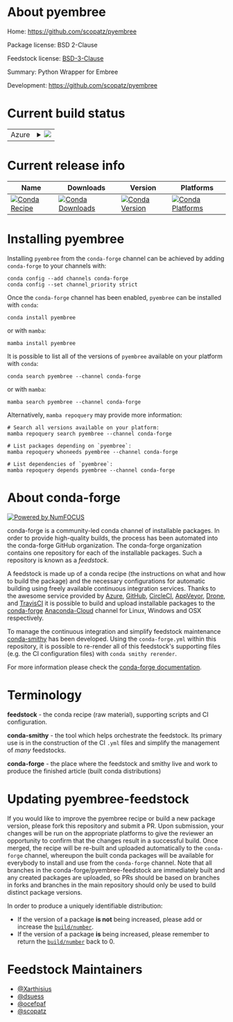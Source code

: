About pyembree
==============

Home: https://github.com/scopatz/pyembree

Package license: BSD 2-Clause

Feedstock license: [BSD-3-Clause](https://github.com/conda-forge/pyembree-feedstock/blob/main/LICENSE.txt)

Summary: Python Wrapper for Embree

Development: https://github.com/scopatz/pyembree

Current build status
====================


<table>
    
  <tr>
    <td>Azure</td>
    <td>
      <details>
        <summary>
          <a href="https://dev.azure.com/conda-forge/feedstock-builds/_build/latest?definitionId=3242&branchName=main">
            <img src="https://dev.azure.com/conda-forge/feedstock-builds/_apis/build/status/pyembree-feedstock?branchName=main">
          </a>
        </summary>
        <table>
          <thead><tr><th>Variant</th><th>Status</th></tr></thead>
          <tbody><tr>
              <td>linux_64_numpy1.20python3.8.____cpython</td>
              <td>
                <a href="https://dev.azure.com/conda-forge/feedstock-builds/_build/latest?definitionId=3242&branchName=main">
                  <img src="https://dev.azure.com/conda-forge/feedstock-builds/_apis/build/status/pyembree-feedstock?branchName=main&jobName=linux&configuration=linux%20linux_64_numpy1.20python3.8.____cpython" alt="variant">
                </a>
              </td>
            </tr><tr>
              <td>linux_64_numpy1.20python3.9.____cpython</td>
              <td>
                <a href="https://dev.azure.com/conda-forge/feedstock-builds/_build/latest?definitionId=3242&branchName=main">
                  <img src="https://dev.azure.com/conda-forge/feedstock-builds/_apis/build/status/pyembree-feedstock?branchName=main&jobName=linux&configuration=linux%20linux_64_numpy1.20python3.9.____cpython" alt="variant">
                </a>
              </td>
            </tr><tr>
              <td>linux_64_numpy1.21python3.10.____cpython</td>
              <td>
                <a href="https://dev.azure.com/conda-forge/feedstock-builds/_build/latest?definitionId=3242&branchName=main">
                  <img src="https://dev.azure.com/conda-forge/feedstock-builds/_apis/build/status/pyembree-feedstock?branchName=main&jobName=linux&configuration=linux%20linux_64_numpy1.21python3.10.____cpython" alt="variant">
                </a>
              </td>
            </tr><tr>
              <td>linux_64_numpy1.23python3.11.____cpython</td>
              <td>
                <a href="https://dev.azure.com/conda-forge/feedstock-builds/_build/latest?definitionId=3242&branchName=main">
                  <img src="https://dev.azure.com/conda-forge/feedstock-builds/_apis/build/status/pyembree-feedstock?branchName=main&jobName=linux&configuration=linux%20linux_64_numpy1.23python3.11.____cpython" alt="variant">
                </a>
              </td>
            </tr><tr>
              <td>osx_64_numpy1.20python3.8.____cpython</td>
              <td>
                <a href="https://dev.azure.com/conda-forge/feedstock-builds/_build/latest?definitionId=3242&branchName=main">
                  <img src="https://dev.azure.com/conda-forge/feedstock-builds/_apis/build/status/pyembree-feedstock?branchName=main&jobName=osx&configuration=osx%20osx_64_numpy1.20python3.8.____cpython" alt="variant">
                </a>
              </td>
            </tr><tr>
              <td>osx_64_numpy1.20python3.9.____cpython</td>
              <td>
                <a href="https://dev.azure.com/conda-forge/feedstock-builds/_build/latest?definitionId=3242&branchName=main">
                  <img src="https://dev.azure.com/conda-forge/feedstock-builds/_apis/build/status/pyembree-feedstock?branchName=main&jobName=osx&configuration=osx%20osx_64_numpy1.20python3.9.____cpython" alt="variant">
                </a>
              </td>
            </tr><tr>
              <td>osx_64_numpy1.21python3.10.____cpython</td>
              <td>
                <a href="https://dev.azure.com/conda-forge/feedstock-builds/_build/latest?definitionId=3242&branchName=main">
                  <img src="https://dev.azure.com/conda-forge/feedstock-builds/_apis/build/status/pyembree-feedstock?branchName=main&jobName=osx&configuration=osx%20osx_64_numpy1.21python3.10.____cpython" alt="variant">
                </a>
              </td>
            </tr><tr>
              <td>osx_64_numpy1.23python3.11.____cpython</td>
              <td>
                <a href="https://dev.azure.com/conda-forge/feedstock-builds/_build/latest?definitionId=3242&branchName=main">
                  <img src="https://dev.azure.com/conda-forge/feedstock-builds/_apis/build/status/pyembree-feedstock?branchName=main&jobName=osx&configuration=osx%20osx_64_numpy1.23python3.11.____cpython" alt="variant">
                </a>
              </td>
            </tr>
          </tbody>
        </table>
      </details>
    </td>
  </tr>
</table>

Current release info
====================

| Name | Downloads | Version | Platforms |
| --- | --- | --- | --- |
| [![Conda Recipe](https://img.shields.io/badge/recipe-pyembree-green.svg)](https://anaconda.org/conda-forge/pyembree) | [![Conda Downloads](https://img.shields.io/conda/dn/conda-forge/pyembree.svg)](https://anaconda.org/conda-forge/pyembree) | [![Conda Version](https://img.shields.io/conda/vn/conda-forge/pyembree.svg)](https://anaconda.org/conda-forge/pyembree) | [![Conda Platforms](https://img.shields.io/conda/pn/conda-forge/pyembree.svg)](https://anaconda.org/conda-forge/pyembree) |

Installing pyembree
===================

Installing `pyembree` from the `conda-forge` channel can be achieved by adding `conda-forge` to your channels with:

```
conda config --add channels conda-forge
conda config --set channel_priority strict
```

Once the `conda-forge` channel has been enabled, `pyembree` can be installed with `conda`:

```
conda install pyembree
```

or with `mamba`:

```
mamba install pyembree
```

It is possible to list all of the versions of `pyembree` available on your platform with `conda`:

```
conda search pyembree --channel conda-forge
```

or with `mamba`:

```
mamba search pyembree --channel conda-forge
```

Alternatively, `mamba repoquery` may provide more information:

```
# Search all versions available on your platform:
mamba repoquery search pyembree --channel conda-forge

# List packages depending on `pyembree`:
mamba repoquery whoneeds pyembree --channel conda-forge

# List dependencies of `pyembree`:
mamba repoquery depends pyembree --channel conda-forge
```


About conda-forge
=================

[![Powered by
NumFOCUS](https://img.shields.io/badge/powered%20by-NumFOCUS-orange.svg?style=flat&colorA=E1523D&colorB=007D8A)](https://numfocus.org)

conda-forge is a community-led conda channel of installable packages.
In order to provide high-quality builds, the process has been automated into the
conda-forge GitHub organization. The conda-forge organization contains one repository
for each of the installable packages. Such a repository is known as a *feedstock*.

A feedstock is made up of a conda recipe (the instructions on what and how to build
the package) and the necessary configurations for automatic building using freely
available continuous integration services. Thanks to the awesome service provided by
[Azure](https://azure.microsoft.com/en-us/services/devops/), [GitHub](https://github.com/),
[CircleCI](https://circleci.com/), [AppVeyor](https://www.appveyor.com/),
[Drone](https://cloud.drone.io/welcome), and [TravisCI](https://travis-ci.com/)
it is possible to build and upload installable packages to the
[conda-forge](https://anaconda.org/conda-forge) [Anaconda-Cloud](https://anaconda.org/)
channel for Linux, Windows and OSX respectively.

To manage the continuous integration and simplify feedstock maintenance
[conda-smithy](https://github.com/conda-forge/conda-smithy) has been developed.
Using the ``conda-forge.yml`` within this repository, it is possible to re-render all of
this feedstock's supporting files (e.g. the CI configuration files) with ``conda smithy rerender``.

For more information please check the [conda-forge documentation](https://conda-forge.org/docs/).

Terminology
===========

**feedstock** - the conda recipe (raw material), supporting scripts and CI configuration.

**conda-smithy** - the tool which helps orchestrate the feedstock.
                   Its primary use is in the construction of the CI ``.yml`` files
                   and simplify the management of *many* feedstocks.

**conda-forge** - the place where the feedstock and smithy live and work to
                  produce the finished article (built conda distributions)


Updating pyembree-feedstock
===========================

If you would like to improve the pyembree recipe or build a new
package version, please fork this repository and submit a PR. Upon submission,
your changes will be run on the appropriate platforms to give the reviewer an
opportunity to confirm that the changes result in a successful build. Once
merged, the recipe will be re-built and uploaded automatically to the
`conda-forge` channel, whereupon the built conda packages will be available for
everybody to install and use from the `conda-forge` channel.
Note that all branches in the conda-forge/pyembree-feedstock are
immediately built and any created packages are uploaded, so PRs should be based
on branches in forks and branches in the main repository should only be used to
build distinct package versions.

In order to produce a uniquely identifiable distribution:
 * If the version of a package **is not** being increased, please add or increase
   the [``build/number``](https://docs.conda.io/projects/conda-build/en/latest/resources/define-metadata.html#build-number-and-string).
 * If the version of a package **is** being increased, please remember to return
   the [``build/number``](https://docs.conda.io/projects/conda-build/en/latest/resources/define-metadata.html#build-number-and-string)
   back to 0.

Feedstock Maintainers
=====================

* [@Xarthisius](https://github.com/Xarthisius/)
* [@dsuess](https://github.com/dsuess/)
* [@ocefpaf](https://github.com/ocefpaf/)
* [@scopatz](https://github.com/scopatz/)

